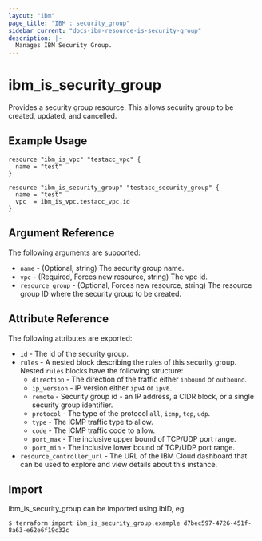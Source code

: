 ```yaml
---
layout: "ibm"
page_title: "IBM : security_group"
sidebar_current: "docs-ibm-resource-is-security-group"
description: |-
  Manages IBM Security Group.
---
```


# ibm\_is_security_group

Provides a security group resource. This allows security group to be created, updated, and cancelled.


## Example Usage

```hcl
resource "ibm_is_vpc" "testacc_vpc" {
  name = "test"
}

resource "ibm_is_security_group" "testacc_security_group" {
  name = "test"
  vpc  = ibm_is_vpc.testacc_vpc.id
}
```

## Argument Reference

The following arguments are supported:

* `name` - (Optional, string) The security group name.
* `vpc` - (Required, Forces new resource, string) The vpc id. 
* `resource_group` - (Optional, Forces new resource, string) The resource group ID where the security group to be created.

## Attribute Reference

The following attributes are exported:

* `id` - The id of the security group.
* `rules` - A nested block describing the rules of this security group.
Nested `rules` blocks have the following structure:
  * `direction` -  The direction of the traffic either `inbound` or `outbound`.
  * `ip_version` - IP version either `ipv4` or `ipv6`.
  * `remote` - Security group id - an IP address, a CIDR block, or a single security group identifier.
  * `protocol` - The type of the protocol `all`, `icmp`, `tcp`, `udp`. 
  * `type` - The ICMP traffic type to allow.
  * `code` - The ICMP traffic code to allow.
  * `port_max` - The inclusive upper bound of TCP/UDP port range.
  * `port_min` - The inclusive lower bound of TCP/UDP port range. 
* `resource_controller_url` - The URL of the IBM Cloud dashboard that can be used to explore and view details about this instance.

   
## Import

ibm_is_security_group can be imported using lbID, eg

```
$ terraform import ibm_is_security_group.example d7bec597-4726-451f-8a63-e62e6f19c32c
```
